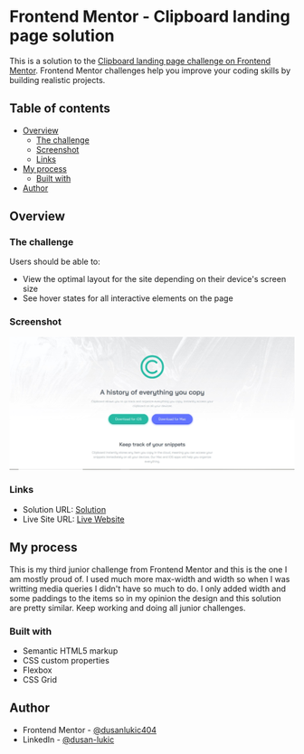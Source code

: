 # Frontend Mentor - Clipboard landing page solution

This is a solution to the [Clipboard landing page challenge on Frontend Mentor](https://www.frontendmentor.io/challenges/clipboard-landing-page-5cc9bccd6c4c91111378ecb9). Frontend Mentor challenges help you improve your coding skills by building realistic projects.

## Table of contents

- [Overview](#overview)
  - [The challenge](#the-challenge)
  - [Screenshot](#screenshot)
  - [Links](#links)
- [My process](#my-process)
  - [Built with](#built-with)
- [Author](#author)

## Overview

### The challenge

Users should be able to:

- View the optimal layout for the site depending on their device's screen size
- See hover states for all interactive elements on the page

### Screenshot

![Landing page screenshot](./images/landingpage.jpg)

### Links

- Solution URL: [Solution](https://www.frontendmentor.io/solutions/clipboard-website-with-html5-and-css3-RFN0UNZfm)
- Live Site URL: [Live Website](https://clipboard-app-website.netlify.app)

## My process

This is my third junior challenge from Frontend Mentor and this is the one I am mostly proud of. I used much more max-width and width so when I was writting media queries I didn't have so much to do. I only added width and some paddings to the items so in my opinion the design and this solution are pretty similar.
Keep working and doing all junior challenges.

### Built with

- Semantic HTML5 markup
- CSS custom properties
- Flexbox
- CSS Grid

## Author

- Frontend Mentor - [@dusanlukic404](https://www.frontendmentor.io/profile/dusanlukic404)
- LinkedIn - [@dusan-lukic](https://www.linkedin.com/in/dusan-lukic)
